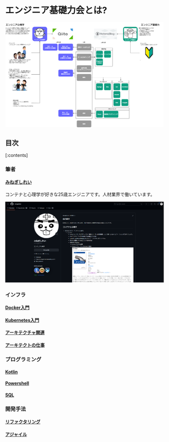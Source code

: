 



# エンジニア基礎力会とは?

<img src="https://github.com/minegishirei/draw_v1/blob/main/life.draw.io-engineer_psychology.drawio.png?raw=true">



## 目次

[:contents]



### 筆者

#### [みねぎしれい](https://github.com/minegishirei)

コンテナと心理学が好きな25歳エンジニアです。人材業界で働いています。

<img src="https://github.com/minegishirei/minegishirei/blob/main/img/github.png?raw=true">


### インフラ

#### [Docker入門](https://minegishirei.hatenablog.com/entry/2023/09/02/213936)

#### [Kubernetes入門](https://minegishirei.hatenablog.com/entry/2023/10/11/103809)

#### [アーキテクチャ関連](https://minegishirei.hatenablog.com/entry/2023/01/27/183831)

#### [アーキテクトの仕事](https://minegishirei.hatenablog.com/entry/2023/02/07/114407)


### プログラミング

#### [Kotlin](https://minegishirei.hatenablog.com/entry/2023/02/09/101751)

#### [Powershell](ttps://minegishirei.hatenablog.com/entry/2023/02/15/162959)

#### [SQL](https://minegishirei.hatenablog.com/archive/category/SQL)


### 開発手法

#### [リファクタリング](https://minegishirei.hatenablog.com/entry/2023/02/02/165446:embed:cite)


#### [アジャイル](https://minegishirei.hatenablog.com/entry/2023/01/27/164337)




